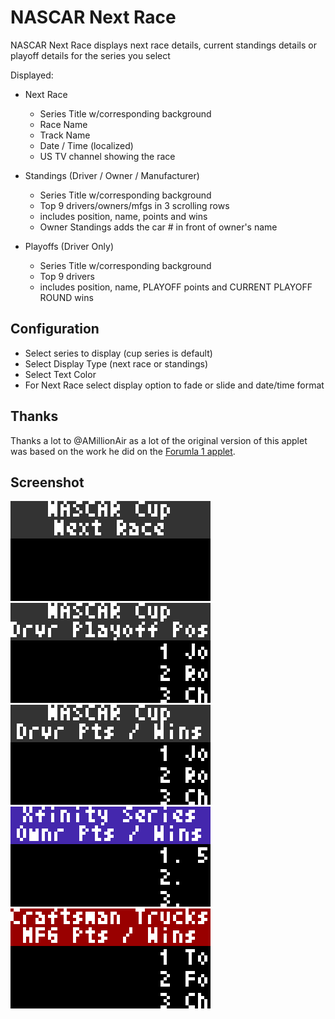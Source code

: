 # NASCAR Next Race

NASCAR Next Race displays next race details, current standings details or playoff details for the series you select

Displayed:

- Next Race
  - Series Title w/corresponding background
  - Race Name
  - Track Name
  - Date / Time (localized)
  - US TV channel showing the race

- Standings (Driver / Owner / Manufacturer)
  - Series Title w/corresponding background
  - Top 9 drivers/owners/mfgs in 3 scrolling rows
  - includes position, name, points and wins
  - Owner Standings adds the car # in front of owner's name

- Playoffs (Driver Only)
  - Series Title w/corresponding background
  - Top 9 drivers
  - includes position, name, PLAYOFF points and CURRENT PLAYOFF ROUND wins

## Configuration
- Select series to display (cup series is default)
- Select Display Type (next race or standings)
- Select Text Color
- For Next Race select display option to fade or slide and date/time format

## Thanks

Thanks a lot to @AMillionAir as a lot of the original version of this applet was based on the work he did on the [Forumla 1 applet](../formula1/).

## Screenshot

![](nascarnextrace-nri.gif) ![](nascarnextrace-ply.gif)
![](nascarnextrace-drv.gif) ![](nascarnextrace-own.gif)
![](nascarnextrace-mfg.gif)
